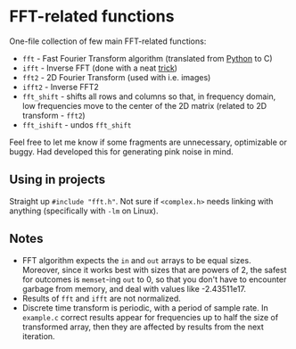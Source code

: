 # FFT-related functions

One-file collection of few main FFT-related functions:
- `fft` - Fast Fourier Transform algorithm (translated from [Python](https://rosettacode.org/wiki/Fast_Fourier_transform#Python) to C)
- `ifft` - Inverse FFT (done with a neat [trick](https://stackoverflow.com/questions/17349424/is-it-possible-to-derive-a-the-2d-inverse-fft-algorithm-using-an-existing-1d-fft))
- `fft2` - 2D Fourier Transform (used with i.e. images)
- `ifft2` - Inverse FFT2
- `fft_shift` - shifts all rows and columns so that, in frequency domain, low frequencies move to the center of the 2D matrix (related to 2D transform - `fft2`)
- `fft_ishift` - undos `fft_shift`

Feel free to let me know if some fragments are unnecessary, optimizable or buggy. Had developed this for generating pink noise in mind.

## Using in projects

Straight up `#include "fft.h"`. Not sure if `<complex.h>` needs linking with anything (specifically with `-lm` on Linux).

## Notes

- FFT algorithm expects the `in` and `out` arrays to be equal sizes. Moreover, since it works best with sizes that are powers of 2, the safest for outcomes is `memset`-ing `out` to 0, so that you don't have to encounter garbage from memory, and deal with values like -2.43511e17.
- Results of `fft` and `ifft` are not normalized.
- Discrete time transform is periodic, with a period of sample rate. In `example.c` correct results appear for frequencies up to half the size of transformed array, then they are affected by results from the next iteration.